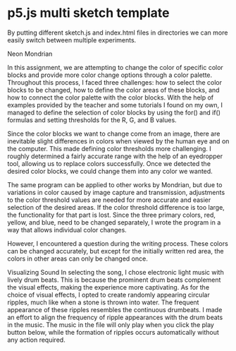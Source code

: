 # p5.js multi sketch template

By putting different sketch.js and index.html files in directories we can more easily switch between multiple experiments.




Neon Mondrian

In this assignment, we are attempting to change the color of specific color blocks and provide more color change options through a color palette. Throughout this process, I faced three challenges: how to select the color blocks to be changed, how to define the color areas of these blocks, and how to connect the color palette with the color blocks. With the help of examples provided by the teacher and some tutorials I found on my own, I managed to define the selection of color blocks by using the for() and if() formulas and setting thresholds for the R, G, and B values.

Since the color blocks we want to change come from an image, there are inevitable slight differences in colors when viewed by the human eye and on the computer. This made defining color thresholds more challenging. I roughly determined a fairly accurate range with the help of an eyedropper tool, allowing us to replace colors successfully. Once we detected the desired color blocks, we could change them into any color we wanted.

The same program can be applied to other works by Mondrian, but due to variations in color caused by image capture and transmission, adjustments to the color threshold values are needed for more accurate and easier selection of the desired areas. If the color threshold difference is too large, the functionality for that part is lost. Since the three primary colors, red, yellow, and blue, need to be changed separately, I wrote the program in a way that allows individual color changes.

However, I encountered a question during the writing process. These colors can be changed accurately, but except for the initially written red area, the colors in other areas can only be changed once.




Visualizing Sound 
In selecting the song, I chose electronic light music with lively drum beats. This is because the prominent drum beats complement the visual effects, making the experience more captivating. As for the choice of visual effects, I opted to create randomly appearing circular ripples, much like when a stone is thrown into water. The frequent appearance of these ripples resembles the continuous drumbeats. I made an effort to align the frequency of ripple appearances with the drum beats in the music. The music in the file will only play when you click the play button below, while the formation of ripples occurs automatically without any action required.




